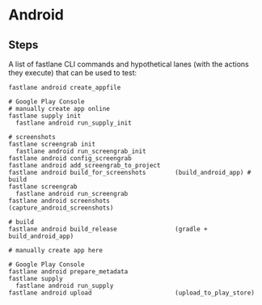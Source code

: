 # Android

## Steps

A list of fastlane CLI commands and hypothetical lanes (with the actions they execute) that can be used to test:

```
fastlane android create_appfile

# Google Play Console
# manually create app online
fastlane supply init
  fastlane android run_supply_init

# screenshots
fastlane screengrab init
  fastlane android run_screengrab_init
fastlane android config_screengrab
fastlane android add_screengrab_to_project
fastlane android build_for_screenshots        (build_android_app) # build
fastlane screengrab
  fastlane android run_screengrab
fastlane android screenshots                  (capture_android_screenshots)

# build
fastlane android build_release                (gradle + build_android_app)

# manually create app here

# Google Play Console
fastlane android prepare_metadata
fastlane supply
  fastlane android run_supply
fastlane android upload                       (upload_to_play_store)
```
